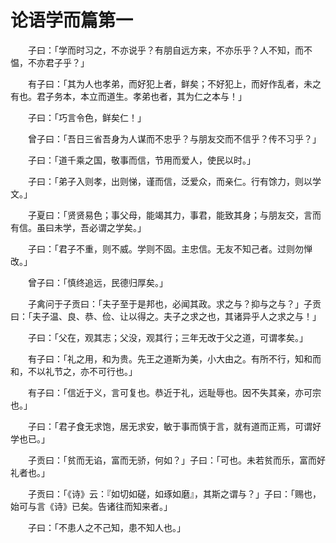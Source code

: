 # 论语学而篇第一

　　子曰：「学而时习之，不亦说乎？有朋自远方来，不亦乐乎？人不知，而不愠，不亦君子乎？」

　　有子曰：「其为人也孝弟，而好犯上者，鲜矣；不好犯上，而好作乱者，未之有也。君子务本，本立而道生。孝弟也者，其为仁之本与！」

　　子曰：「巧言令色，鲜矣仁！」

　　曾子曰：「吾日三省吾身为人谋而不忠乎？与朋友交而不信乎？传不习乎？」

　　子曰：「道千乘之国，敬事而信，节用而爱人，使民以时。」

　　子曰：「弟子入则孝，出则悌，谨而信，泛爱众，而亲仁。行有馀力，则以学文。」

　　子夏曰：「贤贤易色；事父母，能竭其力，事君，能致其身；与朋友交，言而有信。虽曰未学，吾必谓之学矣。」

　　子曰：「君子不重，则不威。学则不固。主忠信。无友不知己者。过则勿惮改。」

　　曾子曰：「慎终追远，民德归厚矣。」

　　子禽问于子贡曰：「夫子至于是邦也，必闻其政。求之与？抑与之与？」子贡曰：「夫子温、良、恭、俭、让以得之。夫子之求之也，其诸异乎人之求之与！」

　　子曰：「父在，观其志；父没，观其行；三年无改于父之道，可谓孝矣。」

　　有子曰：「礼之用，和为贵。先王之道斯为美，小大由之。有所不行，知和而和，不以礼节之，亦不可行也。」

　　有子曰：「信近于义，言可复也。恭近于礼，远耻辱也。因不失其亲，亦可宗也。」

　　子曰：「君子食无求饱，居无求安，敏于事而慎于言，就有道而正焉，可谓好学也已。」

　　子贡曰：「贫而无谄，富而无骄，何如？」子曰：「可也。未若贫而乐，富而好礼者也。」

　　子贡曰：「《诗》云：『如切如磋，如琢如磨』，其斯之谓与？」子曰：「赐也，始可与言《诗》已矣。告诸往而知来者。」

　　子曰：「不患人之不己知，患不知人也。」